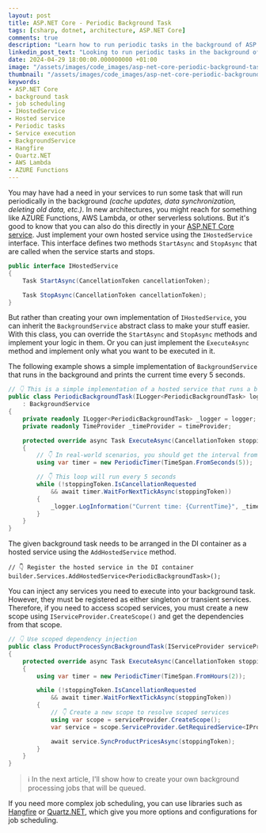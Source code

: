 ```yaml
---
layout: post
title: ASP.NET Core - Periodic Background Task
tags: [csharp, dotnet, architecture, ASP.NET Core]
comments: true
description: "Learn how to run periodic tasks in the background of ASP.NET Core services by implementing your own hosted service using the IHostedService interface."
linkedin_post_text: "Looking to run periodic tasks in the background of your ASP.NET Core services? 🕒 My latest blog post explains how you can do this by implementing your own hosted service using the IHostedService interface. Explore more on [Link to blog post] 👷‍♀️ #ASP.NETCore #BackgroundTasks #coding"
date: 2024-04-29 18:00:00.000000000 +01:00 
image: "/assets/images/code_images/asp-net-core-periodic-background-task/cover.png"
thumbnail: "/assets/images/code_images/asp-net-core-periodic-background-task/cover.png"
keywords:
- ASP.NET Core
- background task
- job scheduling
- IHostedService
- Hosted service
- Periodic tasks
- Service execution
- BackgroundService
- Hangfire
- Quartz.NET
- AWS Lambda
- AZURE Functions
---
```


You may have had a need in your services to run some task that will run periodically in the background *(cache updates, data synchronization, deleting old data, etc.)*. In new architectures, you might reach for something like AZURE Functions, AWS Lambda, or other serverless solutions. But it's good to know that you can also do this directly in your [ASP.NET Core service](https://learn.microsoft.com/en-us/aspnet/core/fundamentals/host/hosted-services?view=aspnetcore-8.0&tabs=visual-studio). Just implement your own hosted service using the `IHostedService` interface. 
This interface defines two methods `StartAsync` and `StopAsync` that are called when the service starts and stops.

```csharp
public interface IHostedService
{
    Task StartAsync(CancellationToken cancellationToken);

    Task StopAsync(CancellationToken cancellationToken);
}
```

But rather than creating your own implementation of `IHostedService`, you can inherit the `BackgroundService` abstract class to make your stuff easier. With this class, you can override the `StartAsync` and `StopAsync` methods and implement your logic in them. Or you can just implement the `ExecuteAsync` method and implement only what you want to be executed in it.

The following example shows a simple implementation of `BackgroundService` that runs in the background and prints the current time every 5 seconds.

```csharp
// 👇 This is a simple implementation of a hosted service that runs a background task
public class PeriodicBackgroundTask(ILogger<PeriodicBackgroundTask> logger, TimeProvider timeProvider) 
    : BackgroundService
{
    private readonly ILogger<PeriodicBackgroundTask> _logger = logger;
    private readonly TimeProvider _timeProvider = timeProvider;

    protected override async Task ExecuteAsync(CancellationToken stoppingToken)
    {
        // 👇 In real-world scenarios, you should get the interval from configuration
        using var timer = new PeriodicTimer(TimeSpan.FromSeconds(5));

        // 👇 This loop will run every 5 seconds
        while (!stoppingToken.IsCancellationRequested
            && await timer.WaitForNextTickAsync(stoppingToken))
        {
            _logger.LogInformation("Current time: {CurrentTime}", _timeProvider.GetUtcNow().TimeOfDay);
        }
    }
}
```

The given background task needs to be arranged in the DI container as a hosted service using the `AddHostedService` method.

```
// 👇 Register the hosted service in the DI container
builder.Services.AddHostedService<PeriodicBackgroundTask>();
```

You can inject any services you need to execute into your background task. However, they must be registered as either singleton or transient services. Therefore, if you need to access scoped services, you must create a new scope using `IServiceProvider.CreateScope()` and get the dependencies from that scope.

```csharp
// 👇 Use scoped dependency injection
public class ProductProcesSyncBackgroundTask(IServiceProvider serviceProvider) : BackgroundService
{
    protected override async Task ExecuteAsync(CancellationToken stoppingToken)
    {
        using var timer = new PeriodicTimer(TimeSpan.FromHours(2));

        while (!stoppingToken.IsCancellationRequested
            && await timer.WaitForNextTickAsync(stoppingToken))
        {
            // 👇 Create a new scope to resolve scoped services
            using var scope = serviceProvider.CreateScope();
            var service = scope.ServiceProvider.GetRequiredService<IProductPricesSyncService>();

            await service.SyncProductPricesAsync(stoppingToken);
        }
    }
}
```

> ℹ️ In the next article, I'll show how to create your own background processing jobs that will be queued.

If you need more complex job scheduling, you can use libraries such as [Hangfire](https://www.hangfire.io/) or [Quartz.NET](https://www.quartz-scheduler.net/), which give you more options and configurations for job scheduling.
